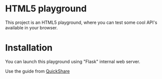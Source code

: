 # HTML5 playground
This project is an HTML5 playground, where you can test some cool API's available in your browser.
# Installation
You can launch this playground using "Flask" internal web server.

Use the guide from [QuickShare](https://github.com/ivan770/quickshare)
